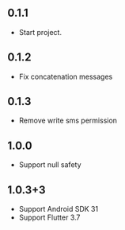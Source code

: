 ## 0.1.1

* Start project.

## 0.1.2

* Fix concatenation messages

## 0.1.3

* Remove write sms permission

## 1.0.0

* Support null safety

## 1.0.3+3

* Support Android SDK 31
* Support Flutter 3.7